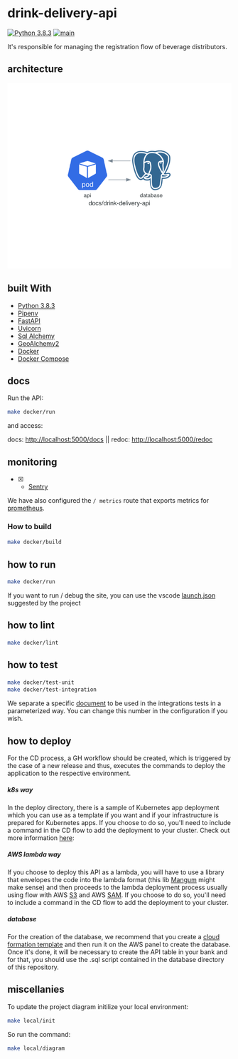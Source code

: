 # drink-delivery-api

[![Python 3.8.3](https://img.shields.io/badge/python-3.8.3-blue.svg)](https://www.python.org/downloads/release/python-383/) [![main](https://github.com/cantoniazzi/drink-delivery-api/actions/workflows/main.yml/badge.svg)](https://github.com/cantoniazzi/drink-delivery-api/actions/workflows/main.yml)

It's responsible for managing the registration flow of beverage distributors.

## architecture

![drink-delivery-api](docs/drink-delivery-api.png)

## built With

- [Python 3.8.3](https://www.python.org/downloads/release/python-383/)
- [Pipenv](https://github.com/pypa/pipenv)
- [FastAPI](https://github.com/tiangolo/fastapi)
- [Uvicorn](https://github.com/encode/uvicorn)
- [Sql Alchemy](https://www.sqlalchemy.org/)
- [GeoAlchemy2](https://geoalchemy-2.readthedocs.io/en/latest/)
- [Docker](https://www.docker.com/get-started)
- [Docker Compose](https://docs.docker.com/compose/)

## docs

Run the API:

```sh
make docker/run
```

and access:

docs: [http://localhost:5000/docs](http://localhost:5000/docs)  || redoc: [http://localhost:5000/redoc](http://localhost:5000/redoc)

## monitoring

- [X] - [Sentry](https://sentry.io/organizations/cassiosvaldo/issues/?project=5685277)

We have also configured the `/ metrics` route that exports metrics for [prometheus](https://prometheus.io/).

### How to build

```sh
make docker/build
```

## how to run

```sh
make docker/run
```

If you want to run / debug the site, you can use the vscode [launch.json](https://github.com/cantoniazzi/drink-delivery-api/blob/main/.vscode/launch.json) suggested by the project

## how to lint

```sh
make docker/lint
```

## how to test

```sh
make docker/test-unit
make docker/test-integration
```

We separate a specific [document](https://github.com/cantoniazzi/drink-delivery-api/blob/main/settings.toml#L10) to be used in the integrations tests in a parameterized way. You can change this number in the configuration if you wish.

## how to deploy

For the CD process, a GH workflow should be created, which is triggered by the case of a new release and thus, executes the commands to deploy the application to the respective environment.

##### k8s way

In the deploy directory, there is a sample of Kubernetes app deployment which you can use as a template if you want and if your infrastructure is prepared for Kubernetes apps. If you choose to do so, you'll need to include a command in the CD flow to add the deployment to your cluster. Check out more information [here](https://kubernetes.io/docs/concepts/workloads/controllers/deployment/):

##### AWS lambda way

If you choose to deploy this API as a lambda, you will have to use a library that envelopes the code into the lambda format (this lib [Mangum](https://github.com/jordaneremieff/mangum) might make sense) and then proceeds to the lambda deployment process usually using flow with AWS [S3](https://aws.amazon.com/s3) and AWS [SAM](https://docs.aws.amazon.com/serverless-application-model/latest/developerguide/sam-cli-command-reference-sam-deploy.html). If you choose to do so, you'll need to include a command in the CD flow to add the deployment to your cluster.

##### database

For the creation of the database, we recommend that you create a [cloud formation template](https://docs.aws.amazon.com/pt_br/AWSCloudFormation/latest/UserGuide/aws-properties-rds-database-instance.html) and then run it on the AWS panel to create the database. Once it's done, it will be necessary to create the API table in your bank and for that, you should use the .sql script contained in the database directory of this repository.

## miscellanies

To update the project diagram initilize your local environment:

```sh
make local/init
```

So run the command:

```sh
make local/diagram
```
